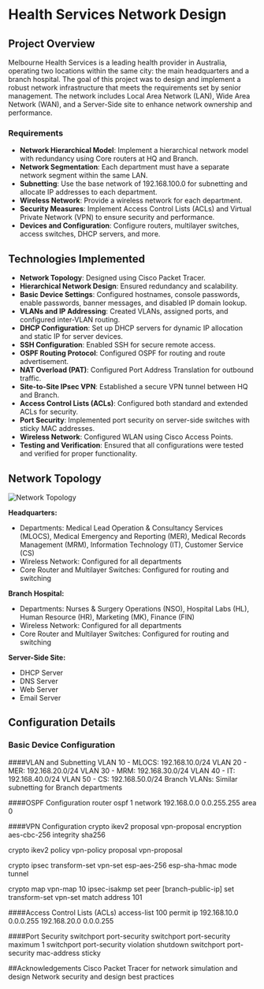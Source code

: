 # Health Services Network Design

## Project Overview

Melbourne Health Services is a leading health provider in Australia, operating two locations within the same city: the main headquarters and a branch hospital. The goal of this project was to design and implement a robust network infrastructure that meets the requirements set by senior management. The network includes Local Area Network (LAN), Wide Area Network (WAN), and a Server-Side site to enhance network ownership and performance.

### Requirements

- **Network Hierarchical Model**: Implement a hierarchical network model with redundancy using Core routers at HQ and Branch.
- **Network Segmentation**: Each department must have a separate network segment within the same LAN.
- **Subnetting**: Use the base network of 192.168.100.0 for subnetting and allocate IP addresses to each department.
- **Wireless Network**: Provide a wireless network for each department.
- **Security Measures**: Implement Access Control Lists (ACLs) and Virtual Private Network (VPN) to ensure security and performance.
- **Devices and Configuration**: Configure routers, multilayer switches, access switches, DHCP servers, and more.

## Technologies Implemented

- **Network Topology**: Designed using Cisco Packet Tracer.
- **Hierarchical Network Design**: Ensured redundancy and scalability.
- **Basic Device Settings**: Configured hostnames, console passwords, enable passwords, banner messages, and disabled IP domain lookup.
- **VLANs and IP Addressing**: Created VLANs, assigned ports, and configured inter-VLAN routing.
- **DHCP Configuration**: Set up DHCP servers for dynamic IP allocation and static IP for server devices.
- **SSH Configuration**: Enabled SSH for secure remote access.
- **OSPF Routing Protocol**: Configured OSPF for routing and route advertisement.
- **NAT Overload (PAT)**: Configured Port Address Translation for outbound traffic.
- **Site-to-Site IPsec VPN**: Established a secure VPN tunnel between HQ and Branch.
- **Access Control Lists (ACLs)**: Configured both standard and extended ACLs for security.
- **Port Security**: Implemented port security on server-side switches with sticky MAC addresses.
- **Wireless Network**: Configured WLAN using Cisco Access Points.
- **Testing and Verification**: Ensured that all configurations were tested and verified for proper functionality.

## Network Topology

![Network Topology](link-to-your-network-topology-image)

**Headquarters:**
- Departments: Medical Lead Operation & Consultancy Services (MLOCS), Medical Emergency and Reporting (MER), Medical Records Management (MRM), Information Technology (IT), Customer Service (CS)
- Wireless Network: Configured for all departments
- Core Router and Multilayer Switches: Configured for routing and switching

**Branch Hospital:**
- Departments: Nurses & Surgery Operations (NSO), Hospital Labs (HL), Human Resource (HR), Marketing (MK), Finance (FIN)
- Wireless Network: Configured for all departments
- Core Router and Multilayer Switches: Configured for routing and switching

**Server-Side Site:**
- DHCP Server
- DNS Server
- Web Server
- Email Server

## Configuration Details

### Basic Device Configuration
####VLAN and Subnetting
VLAN 10 - MLOCS: 192.168.10.0/24
VLAN 20 - MER: 192.168.20.0/24
VLAN 30 - MRM: 192.168.30.0/24
VLAN 40 - IT: 192.168.40.0/24
VLAN 50 - CS: 192.168.50.0/24
Branch VLANs: Similar subnetting for Branch departments

####OSPF Configuration
router ospf 1
 network 192.168.0.0 0.0.255.255 area 0

####VPN Configuration
crypto ikev2 proposal vpn-proposal
 encryption aes-cbc-256
 integrity sha256

crypto ikev2 policy vpn-policy
 proposal vpn-proposal

crypto ipsec transform-set vpn-set esp-aes-256 esp-sha-hmac
 mode tunnel

crypto map vpn-map 10 ipsec-isakmp
 set peer [branch-public-ip]
 set transform-set vpn-set
 match address 101

####Access Control Lists (ACLs)
access-list 100 permit ip 192.168.10.0 0.0.0.255 192.168.20.0 0.0.0.255

####Port Security
switchport port-security
switchport port-security maximum 1
switchport port-security violation shutdown
switchport port-security mac-address sticky

##Acknowledgements
Cisco Packet Tracer for network simulation and design
Network security and design best practices
